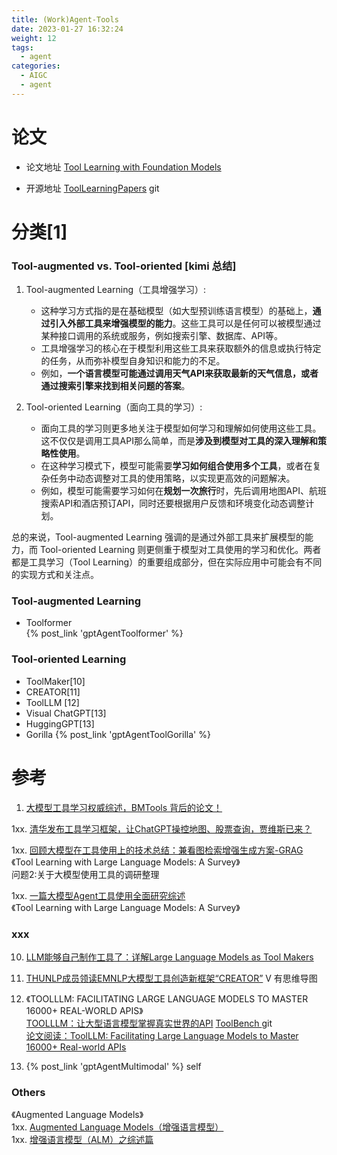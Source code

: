 ```yaml
---
title: (Work)Agent-Tools
date: 2023-01-27 16:32:24
weight: 12
tags:
  - agent
categories:
  - AIGC  
  - agent
---
```


<p></p>
<!-- more -->


# 论文
+ 论文地址
  [Tool Learning with Foundation Models](https://arxiv.org/pdf/2304.08354.pdf) 

+ 开源地址
 [ToolLearningPapers](https://github.com/thunlp/ToolLearningPapers) git  

# 分类[1]
### Tool-augmented vs. Tool-oriented [kimi 总结]
1. Tool-augmented Learning（工具增强学习）:
   - 这种学习方式指的是在基础模型（如大型预训练语言模型）的基础上，**通过引入外部工具来增强模型的能力**。这些工具可以是任何可以被模型通过某种接口调用的系统或服务，例如搜索引擎、数据库、API等。
   - 工具增强学习的核心在于模型利用这些工具来获取额外的信息或执行特定的任务，从而弥补模型自身知识和能力的不足。
   - 例如，**一个语言模型可能通过调用天气API来获取最新的天气信息，或者通过搜索引擎来找到相关问题的答案**。

2. Tool-oriented Learning（面向工具的学习）:
   - 面向工具的学习则更多地关注于模型如何学习和理解如何使用这些工具。这不仅仅是调用工具API那么简单，而是**涉及到模型对工具的深入理解和策略性使用**。
   - 在这种学习模式下，模型可能需要**学习如何组合使用多个工具**，或者在复杂任务中动态调整对工具的使用策略，以实现更高效的问题解决。
   - 例如，模型可能需要学习如何在**规划一次旅行**时，先后调用地图API、航班搜索API和酒店预订API，同时还要根据用户反馈和环境变化动态调整计划。

总的来说，Tool-augmented Learning 强调的是通过外部工具来扩展模型的能力，而 Tool-oriented Learning 则更侧重于模型对工具使用的学习和优化。两者都是工具学习（Tool Learning）的重要组成部分，但在实际应用中可能会有不同的实现方式和关注点。

### Tool-augmented Learning
+ Toolformer   
  {% post_link 'gptAgentToolformer' %}
  
### Tool-oriented Learning
+ ToolMaker[10]
+ CREATOR[11]
+ ToolLLM [12]
+ Visual ChatGPT[13]
+ HuggingGPT[13]
+ Gorilla 
  {% post_link 'gptAgentToolGorilla' %} 

# 参考
1. [大模型工具学习权威综述，BMTools 背后的论文！](https://zhuanlan.zhihu.com/p/624459759)

1xx. [清华发布工具学习框架，让ChatGPT操控地图、股票查询，贾维斯已来？](https://blog.csdn.net/xixiaoyaoww/article/details/130278978)  

1xx. [回顾大模型在工具使用上的技术总结：兼看图检索增强生成方案-GRAG ](https://mp.weixin.qq.com/s/yZYGqAKIqDfGYF2YUckiiw)  
   《Tool Learning with Large Language Models: A Survey》  
   问题2:关于大模型使用工具的调研整理  

1xx. [一篇大模型Agent工具使用全面研究综述](https://mp.weixin.qq.com/s/pPkrHHkmVC29e_c2U8YEGg)  
    《Tool Learning with Large Language Models: A Survey》
    
### xxx
10. [LLM能够自己制作工具了：详解Large Language Models as Tool Makers](https://zhuanlan.zhihu.com/p/633654195)  

11. [THUNLP成员领读EMNLP大模型工具创造新框架“CREATOR”](https://www.bilibili.com/video/BV1EN4y1q7Zn/) V 有思维导图 

12. 《TOOLLLM: FACILITATING LARGE LANGUAGE MODELS TO MASTER 16000+ REAL-WORLD APIS》  
[TOOLLLM：让大型语言模型掌握真实世界的API](https://zhuanlan.zhihu.com/p/647899563)
[ToolBench ](https://github.com/OpenBMB/ToolBench) git  
[论文阅读：ToolLLM: Facilitating Large Language Models to Master 16000+ Real-world APIs](https://blog.csdn.net/Dbox_boom/article/details/134815624)  

13. {% post_link 'gptAgentMultimodal' %} self


### Others
《Augmented Language Models》   
1xx. [Augmented Language Models（增强语言模型）](https://blog.csdn.net/qq_39388410/article/details/130798125)  
1xx. [增强语言模型（ALM）之综述篇](https://zhuanlan.zhihu.com/p/611492200)  







